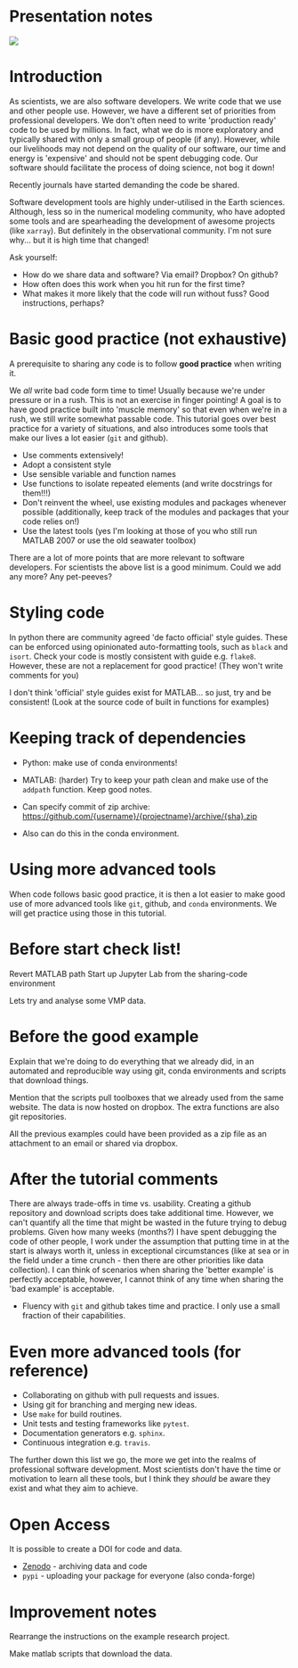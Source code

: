 # Presentation notes

![](https://mk0osnewswb2dmu4h0a.kinstacdn.com/images/comics/wtfm.jpg)

# Introduction

As scientists, we are also software developers. We write code that we use and other people use. However, we have a different set of priorities from professional developers. We don't often need to write 'production ready' code to be used by millions. In fact, what we do is more exploratory and typically shared with only a small group of people (if any). However, while our livelihoods may not depend on the quality of our software, our time and energy is 'expensive' and should not be spent debugging code. Our software should facilitate the process of doing science, not bog it down!

Recently journals have started demanding the code be shared. 

Software development tools are highly under-utilised in the Earth sciences. Although, less so in the numerical modeling community, who have adopted some tools and are spearheading the development of awesome projects (like `xarray`). But definitely in the observational community. I'm not sure why... but it is high time that changed!

Ask yourself:

* How do we share data and software? Via email? Dropbox? On github?
* How often does this work when you hit run for the first time?
* What makes it more likely that the code will run without fuss? Good instructions, perhaps?

# Basic good practice (not exhaustive)

A prerequisite to sharing any code is to follow **good practice** when writing it.

We _all_ write bad code form time to time! Usually because we're under pressure or in a rush. This is not an exercise in finger pointing! A goal is to have good practice built into 'muscle memory' so that even when we're in a rush, we still write somewhat passable code. This tutorial goes over best practice for a variety of situations, and also introduces some tools that make our lives a lot easier (`git` and github). 

* Use comments extensively!
* Adopt a consistent style
* Use sensible variable and function names
* Use functions to isolate repeated elements (and write docstrings for them!!!)
* Don't reinvent the wheel, use existing modules and packages whenever possible (additionally, keep track of the modules and packages that your code relies on!)
* Use the latest tools (yes I'm looking at those of you who still run MATLAB 2007 or use the old seawater toolbox)

There are a lot of more points that are more relevant to software developers. For scientists the above list is a good minimum. Could we add any more? Any pet-peeves?

# Styling code

In python there are community agreed 'de facto official' style guides. These can be enforced using opinionated auto-formatting tools, such as `black` and `isort`. Check your code is mostly consistent with guide e.g. `flake8`. However, these are not a replacement for good practice! (They won't write comments for you)

I don't think 'official' style guides exist for MATLAB... so just, try and be consistent! (Look at the source code of built in functions for examples)

# Keeping track of dependencies

* Python: make use of conda environments!
* MATLAB: (harder) Try to keep your path clean and make use of the `addpath` function. Keep good notes.

* Can specify commit of zip archive: https://github.com/{username}/{projectname}/archive/{sha}.zip
* Also can do this in the conda environment.

# Using more advanced tools

When code follows basic good practice, it is then a lot easier to make good use of more advanced tools like `git`, github, and `conda` environments. We will get practice using those in this tutorial.

# Before start check list!

Revert MATLAB path
Start up Jupyter Lab from the sharing-code environment

Lets try and analyse some VMP data.

# Before the good example

Explain that we're doing to do everything that we already did, in an automated and reproducible way using git, conda environments and scripts that download things.

Mention that the scripts pull toolboxes that we already used from the same website. The data is now hosted on dropbox. The extra functions are also git repositories. 

All the previous examples could have been provided as a zip file as an attachment to an email or shared via dropbox. 

# After the tutorial comments

There are always trade-offs in time vs. usability. Creating a github repository and download scripts does take additional time. However, we can't quantify all the time that might be wasted in the future trying to debug problems. Given how many weeks (months?) I have spent debugging the code of other people, I work under the assumption that putting time in at the start is always worth it, unless in exceptional circumstances (like at sea or in the field under a time crunch - then there are other priorities like data collection). I can think of scenarios when sharing the 'better example' is perfectly acceptable, however, I cannot think of any time when sharing the 'bad example' is acceptable.

* Fluency with `git` and github takes time and practice. I only use a small fraction of their capabilities. 

# Even more advanced tools (for reference)

* Collaborating on github with pull requests and issues. 
* Using git for branching and merging new ideas. 
* Use `make` for build routines.
* Unit tests and testing frameworks like `pytest`.
* Documentation generators e.g. `sphinx`.
* Continuous integration e.g. `travis`.

The further down this list we go, the more we get into the realms of professional software development. Most scientists don't have the time or motivation to learn all these tools, but I think they *should* be aware they exist and what they aim to achieve. 

# Open Access

It is possible to create a DOI for code and data.

* [Zenodo](https://zenodo.org/) - archiving data and code
* `pypi` - uploading your package for everyone (also conda-forge)


# Improvement notes

Rearrange the instructions on the example research project.

Make matlab scripts that download the data.

